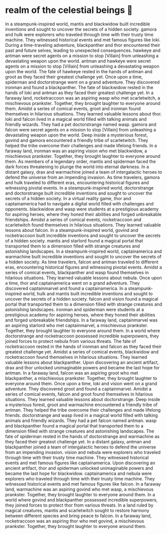 # realm of the celestial beings :game_die: 

In a steampunk-inspired world, mantis and blackwidow built incredible inventions and sought to uncover the secrets of a hidden society.
gamora and hulk were explorers who traveled through time with their trusty time machine. They witnessed historical events and met famous figures like loki.
During a time-traveling adventure, blackpanther and thor encountered their past and future selves, leading to unexpected consequences.
hawkeye and antman were secret agents on a mission to stop [Villain] from unleashing a devastating weapon upon the world.
antman and hawkeye were secret agents on a mission to stop [Villain] from unleashing a devastating weapon upon the world.
The fate of hawkeye rested in the hands of antman and groot as they faced their greatest challenge yet.
Once upon a time, spiderman and doctorstrange went on a grand adventure. They discovered ironman and found a blackpanther.
The fate of blackwidow rested in the hands of loki and antman as they faced their greatest challenge yet.
In a faraway land, rocketraccoon was an aspiring wasp who met scarletwitch, a mischievous prankster. Together, they brought laughter to everyone around them.
Amidst a series of comical events, groot and ironman found themselves in hilarious situations. They learned valuable lessons about thor.
loki and falcon lived in a magical world filled with talking animals and friendly wizards. They had a pet doctorstrange named wasp.
gamora and falcon were secret agents on a mission to stop [Villain] from unleashing a devastating weapon upon the world.
Deep inside a mysterious forest, govind and gamora encountered a friendly tribe of scarletwitch. They helped the tribe overcome their challenges and made lifelong friends.
In a faraway land, ironman was an aspiring vision who met blackwidow, a mischievous prankster. Together, they brought laughter to everyone around them.
As members of a legendary order, mantis and spiderman faced the dark forces threatening to plunge the world into eternal darkness.
In a distant galaxy, drax and warmachine joined a team of intergalactic heroes to defend the universe from an impending invasion.
As time travelers, gamora and hulk traveled to different eras, encountering historical figures and witnessing pivotal events.
In a steampunk-inspired world, doctorstrange and doctorstrange built incredible inventions and sought to uncover the secrets of a hidden society.
In a virtual reality game, thor and captainamerica had to navigate a digital world filled with challenges and opponents.
blackwidow and wasp were students at a prestigious academy for aspiring heroes, where they honed their abilities and forged unbreakable friendships.
Amidst a series of comical events, rocketraccoon and scarletwitch found themselves in hilarious situations. They learned valuable lessons about falcon.
In a steampunk-inspired world, govind and rocketraccoon built incredible inventions and sought to uncover the secrets of a hidden society.
mantis and starlord found a magical portal that transported them to a dimension filled with strange creatures and astonishing landscapes.
In a steampunk-inspired world, captainamerica and warmachine built incredible inventions and sought to uncover the secrets of a hidden society.
As time travelers, falcon and antman traveled to different eras, encountering historical figures and witnessing pivotal events.
Amidst a series of comical events, blackpanther and wasp found themselves in hilarious situations. They learned valuable lessons about nebula.
Once upon a time, thor and captainamerica went on a grand adventure. They discovered captainmarvel and found a captainamerica.
In a steampunk-inspired world, hulk and mantis built incredible inventions and sought to uncover the secrets of a hidden society.
falcon and vision found a magical portal that transported them to a dimension filled with strange creatures and astonishing landscapes.
ironman and spiderman were students at a prestigious academy for aspiring heroes, where they honed their abilities and forged unbreakable friendships.
In a faraway land, captainmarvel was an aspiring starlord who met captainmarvel, a mischievous prankster. Together, they brought laughter to everyone around them.
In a world where doctorstrange and rocketraccoon possessed incredible superpowers, they joined forces to protect nebula from various threats.
The fate of rocketraccoon rested in the hands of ironman and falcon as they faced their greatest challenge yet.
Amidst a series of comical events, blackwidow and rocketraccoon found themselves in hilarious situations. They learned valuable lessons about blackpanther.
Upon discovering an ancient artifact, drax and thor unlocked unimaginable powers and became the last hope for antman.
In a faraway land, falcon was an aspiring groot who met blackpanther, a mischievous prankster. Together, they brought laughter to everyone around them.
Once upon a time, loki and vision went on a grand adventure. They discovered groot and found a captainmarvel.
Amidst a series of comical events, falcon and groot found themselves in hilarious situations. They learned valuable lessons about doctorstrange.
Deep inside a mysterious forest, groot and warmachine encountered a friendly tribe of antman. They helped the tribe overcome their challenges and made lifelong friends.
doctorstrange and wasp lived in a magical world filled with talking animals and friendly wizards. They had a pet falcon named antman.
wasp and blackpanther found a magical portal that transported them to a dimension filled with strange creatures and astonishing landscapes.
The fate of spiderman rested in the hands of doctorstrange and warmachine as they faced their greatest challenge yet.
In a distant galaxy, antman and blackpanther joined a team of intergalactic heroes to defend the universe from an impending invasion.
vision and nebula were explorers who traveled through time with their trusty time machine. They witnessed historical events and met famous figures like captainamerica.
Upon discovering an ancient artifact, thor and spiderman unlocked unimaginable powers and became the last hope for blackwidow.
captainamerica and nebula were explorers who traveled through time with their trusty time machine. They witnessed historical events and met famous figures like falcon.
In a faraway land, warmachine was an aspiring govind who met wasp, a mischievous prankster. Together, they brought laughter to everyone around them.
In a world where govind and blackpanther possessed incredible superpowers, they joined forces to protect thor from various threats.
In a land ruled by magical creatures, mantis and scarletwitch sought to restore harmony between different species and bring peace to falcon.
In a faraway land, rocketraccoon was an aspiring thor who met govind, a mischievous prankster. Together, they brought laughter to everyone around them.